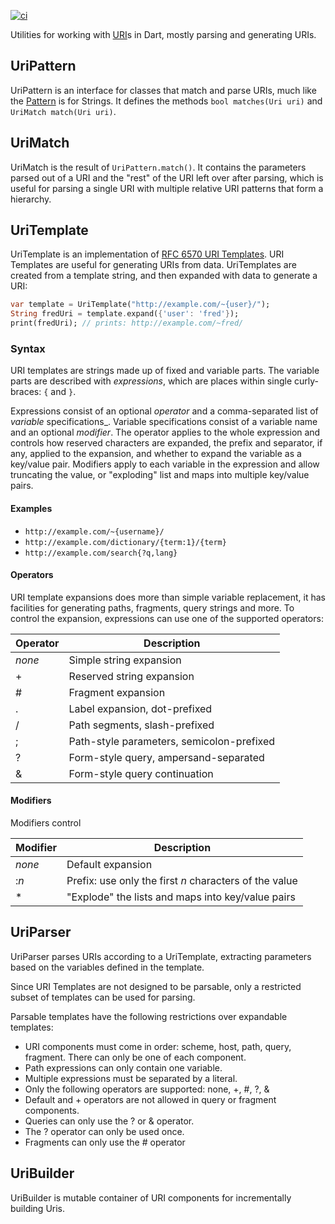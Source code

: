 [![ci](https://github.com/google/uri.dart/actions/workflows/ci.yml/badge.svg)](https://github.com/google/uri.dart/actions/workflows/ci.yml)

Utilities for working with [URI][uri]s in Dart, mostly parsing and generating URIs.

[uri]: https://api.dart.dev/stable/dart-core/Uri-class.html

## UriPattern

UriPattern is an interface for classes that match and parse URIs, much like the [Pattern][pattern] is for Strings. It defines the methods `bool matches(Uri uri)` and `UriMatch match(Uri uri)`.

[pattern]: https://api.dart.dev/stable/dart-core/Pattern-class.html

## UriMatch

UriMatch is the result of `UriPattern.match()`. It contains the parameters parsed out of a URI and the "rest" of the URI left over after parsing, which is useful for parsing a single URI with multiple relative URI patterns that form a hierarchy.

## UriTemplate

UriTemplate is an implementation of [RFC 6570 URI Templates][rfc6570]. URI Templates are useful for generating URIs from data. UriTemplates are created from a template string, and then expanded with data to generate a URI:

```dart
var template = UriTemplate("http://example.com/~{user}/");
String fredUri = template.expand({'user': 'fred'});
print(fredUri); // prints: http://example.com/~fred/
```

### Syntax

URI templates are strings made up of fixed and variable parts. The variable parts are described with _expressions_, which are places within single curly-braces: `{` and `}`.

Expressions consist of an optional _operator_ and a comma-separated list of _variable_ specifications_. Variable specifications consist of a variable name and an optional _modifier_. The operator applies to the whole expression and controls how reserved characters are expanded, the prefix and separator, if any, applied to the expansion, and whether to expand the variable as a key/value pair. Modifiers apply to each variable in the expression and allow truncating the value, or "exploding" list and maps into multiple key/value pairs.

#### Examples

  * `http://example.com/~{username}/`
  * `http://example.com/dictionary/{term:1}/{term}`
  * `http://example.com/search{?q,lang}`

#### Operators

URI template expansions does more than simple variable replacement, it has facilities for generating paths, fragments, query strings and more. To control the expansion, expressions can use one of the supported operators:

| Operator | Description                               |
|----------|-------------------------------------------|
| _none_   | Simple string expansion                   |
| +        | Reserved string expansion                 |
| #        | Fragment expansion                        |
| .        | Label expansion, dot-prefixed             |
| /        | Path segments, slash-prefixed             |
| ;        | Path-style parameters, semicolon-prefixed |
| ?        | Form-style query, ampersand-separated     |
| &        | Form-style query continuation             |


#### Modifiers

Modifiers control 

| Modifier | Description                                           |
|----------|-------------------------------------------------------|
| _none_   | Default expansion                                     |
| :_n_     | Prefix: use only the first _n_ characters of the value|
| *        | "Explode" the lists and maps into key/value pairs     |


[rfc6570]: http://tools.ietf.org/html/rfc6570

## UriParser

UriParser parses URIs according to a UriTemplate, extracting parameters based on the variables defined in the template.

Since URI Templates are not designed to be parsable, only a restricted subset of templates can be used for parsing.

Parsable templates have the following restrictions over expandable templates:

   * URI components must come in order: scheme, host, path, query, fragment.
     There can only be one of each component.
   * Path expressions can only contain one variable.
   * Multiple expressions must be separated by a literal.
   * Only the following operators are supported: none, +, #, ?, &
   * Default and + operators are not allowed in query or fragment components.
   * Queries can only use the ? or & operator.
   * The ? operator can only be used once.
   * Fragments can only use the # operator
 
## UriBuilder

UriBuilder is mutable container of URI components for incrementally building Uris.
